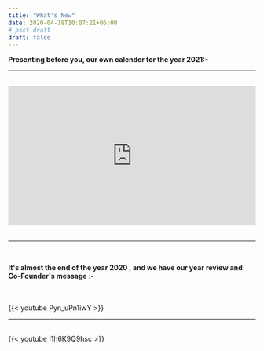 ```yaml
---
title: "What's New"
date: 2020-04-18T10:07:21+06:00
# post draft
draft: false
---
```

<b>Presenting before you, our own calender for the year 2021:-</b>
<br>
<hr>
<br>
<div style="position: relative; padding-bottom: 56.25%; height: 0; overflow: hidden;">
  <iframe src="https://drive.google.com/file/d/1WY2G12Z4DusF5C4b_RDRAq0tFzv-IzV5/preview" style="position: absolute; top: 0; left: 0; width: 100%; height: 100%; border:0;" allowfullscreen="" title="YouTube Video"></iframe>
</div>
<br>
<hr>
<br>
<p><b>It's almost the end of the year 2020 , and we have our year review and Co-Founder's message :-</b></p>
<br>
<br>
{{< youtube Pyn_uPn1iwY >}}
<br>
<hr>
<br>
{{< youtube I1h6K9Q9hsc >}}
<br>
<br>


